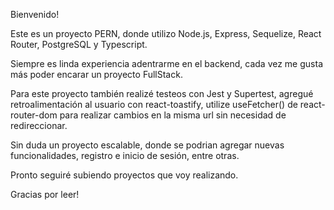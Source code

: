 Bienvenido! 

Este es un proyecto PERN, donde utilizo Node.js, Express, Sequelize, React Router, PostgreSQL y Typescript.

Siempre es linda experiencia adentrarme en el backend, cada vez me gusta más poder encarar un proyecto FullStack. 

Para este proyecto también realizé testeos con Jest y Supertest, agregué retroalimentación al usuario con react-toastify, utilize useFetcher() de react-router-dom 
para realizar cambios en la misma url sin necesidad de redireccionar.

Sin duda un proyecto escalable, donde se podrian agregar nuevas funcionalidades, registro e inicio de sesión, entre otras.

Pronto seguiré subiendo proyectos que voy realizando. 

Gracias por leer!
